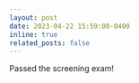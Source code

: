 ```yaml
---
layout: post
date: 2023-04-22 15:59:00-0400
inline: true
related_posts: false
---
```


Passed the screening exam!
